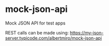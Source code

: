 # mock-json-api
Mock JSON API for test apps

REST calls can be made using: https://my-json-server.typicode.com/albertmiro/mock-json-api

